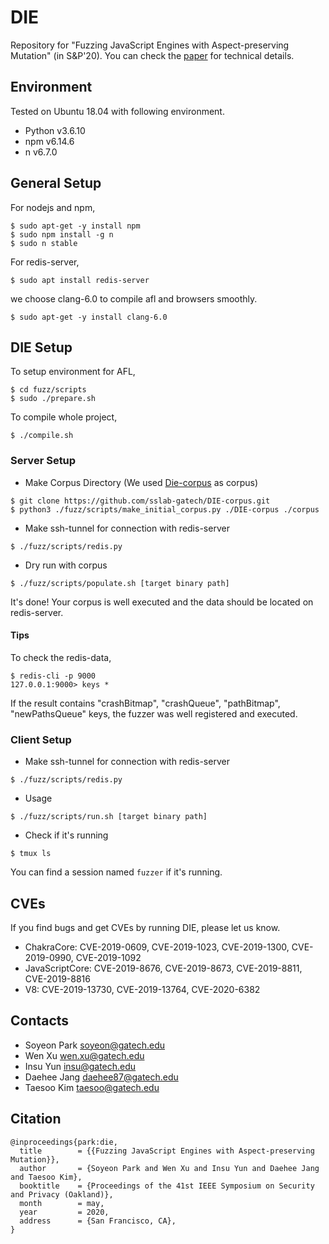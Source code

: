 # DIE

Repository for "Fuzzing JavaScript Engines with Aspect-preserving Mutation" (in S&P'20). You can check the [paper](https://gts3.org/assets/papers/2020/park:die.pdf) for technical details. 


## Environment

Tested on Ubuntu 18.04 with following environment.
* Python v3.6.10
* npm v6.14.6
* n v6.7.0

## General Setup

For nodejs and npm,
```
$ sudo apt-get -y install npm
$ sudo npm install -g n
$ sudo n stable
```
For redis-server,
```
$ sudo apt install redis-server
```
we choose clang-6.0 to compile afl and browsers smoothly.
```
$ sudo apt-get -y install clang-6.0
```

## DIE Setup

To setup environment for AFL,
```
$ cd fuzz/scripts
$ sudo ./prepare.sh
```

To compile whole project,
```
$ ./compile.sh
```

### Server Setup
* Make Corpus Directory
(We used [Die-corpus](https://github.com/sslab-gatech/DIE-corpus.git) as corpus)
```
$ git clone https://github.com/sslab-gatech/DIE-corpus.git
$ python3 ./fuzz/scripts/make_initial_corpus.py ./DIE-corpus ./corpus
```
* Make ssh-tunnel for connection with redis-server
```
$ ./fuzz/scripts/redis.py
```
* Dry run with corpus
```
$ ./fuzz/scripts/populate.sh [target binary path]
```
It's done! Your corpus is well executed and the data should be located on redis-server.

#### Tips
To check the redis-data,
```
$ redis-cli -p 9000
127.0.0.1:9000> keys *
```
If the result contains "crashBitmap", "crashQueue", "pathBitmap", "newPathsQueue" keys, the fuzzer was well registered and executed.


### Client Setup
* Make ssh-tunnel for connection with redis-server
```
$ ./fuzz/scripts/redis.py
```

* Usage
```
$ ./fuzz/scripts/run.sh [target binary path]
```

* Check if it's running
```
$ tmux ls
```
You can find a session named `fuzzer` if it's running.

## CVEs
If you find bugs and get CVEs by running DIE, please let us know.

* ChakraCore: CVE-2019-0609, CVE-2019-1023, CVE-2019-1300, CVE-2019-0990, CVE-2019-1092
* JavaScriptCore: CVE-2019-8676, CVE-2019-8673, CVE-2019-8811, CVE-2019-8816
* V8: CVE-2019-13730, CVE-2019-13764, CVE-2020-6382

## Contacts

* Soyeon Park <soyeon@gatech.edu>
* Wen Xu <wen.xu@gatech.edu>
* Insu Yun <insu@gatech.edu>
* Daehee Jang <daehee87@gatech.edu>
* Taesoo Kim <taesoo@gatech.edu>

## Citation

```
@inproceedings{park:die,
  title        = {{Fuzzing JavaScript Engines with Aspect-preserving Mutation}},
  author       = {Soyeon Park and Wen Xu and Insu Yun and Daehee Jang and Taesoo Kim},
  booktitle    = {Proceedings of the 41st IEEE Symposium on Security and Privacy (Oakland)},
  month        = may,
  year         = 2020,
  address      = {San Francisco, CA},
}
```
